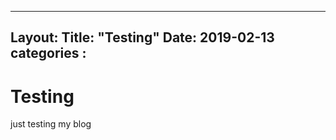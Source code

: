 ---
Layout: 
Title: "Testing"
 Date: 2019-02-13 
 categories : 
 ---
 # Testing

 just testing my blog